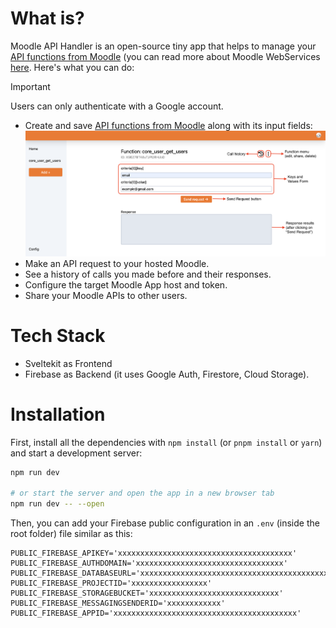 # What is?

Moodle API Handler is an open-source tiny app that helps to manage your [API functions from Moodle](https://docs.moodle.org/dev/Web_service_API_functions) (you can read more about Moodle WebServices [here]((https://docs.moodle.org/dev/Web_service_API_functions)). Here's what you can do:

> [!IMPORTANT]
> Users can only authenticate with a Google account.

- Create and save [API functions from Moodle](https://docs.moodle.org/dev/Web_service_API_functions) along with its input fields:
![Function Page](static/instructions/function_page.png)
- Make an API request to your hosted Moodle.
- See a history of calls you made before and their responses.
- Configure the target Moodle App host and token.
- Share your Moodle APIs to other users.

# Tech Stack

- Sveltekit as Frontend
- Firebase as Backend (it uses Google Auth, Firestore, Cloud Storage).

# Installation

First, install all the dependencies with `npm install` (or `pnpm install` or `yarn`) and start a development server:

```bash
npm run dev

# or start the server and open the app in a new browser tab
npm run dev -- --open
```

Then, you can add your Firebase public configuration in an `.env` (inside the root folder) file similar as this:

```
PUBLIC_FIREBASE_APIKEY='xxxxxxxxxxxxxxxxxxxxxxxxxxxxxxxxxxxxxxx'
PUBLIC_FIREBASE_AUTHDOMAIN='xxxxxxxxxxxxxxxxxxxxxxxxxxxxxxxxx'
PUBLIC_FIREBASE_DATABASEURL='xxxxxxxxxxxxxxxxxxxxxxxxxxxxxxxxxxxxxxxxxxxxxxxxxxxxx'
PUBLIC_FIREBASE_PROJECTID='xxxxxxxxxxxxxxxxx'
PUBLIC_FIREBASE_STORAGEBUCKET='xxxxxxxxxxxxxxxxxxxxxxxxxxxxx'
PUBLIC_FIREBASE_MESSAGINGSENDERID='xxxxxxxxxxxx'
PUBLIC_FIREBASE_APPID='xxxxxxxxxxxxxxxxxxxxxxxxxxxxxxxxxxxxxxxxx'
```

